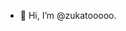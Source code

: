 - 👋 Hi, I’m @zukatooooo.

<!---
zukatooooo/zukatooooo is a ✨ special ✨ repository because its `README.md` (this file) appears on your GitHub profile.
You can click the Preview link to take a look at your changes.
--->
